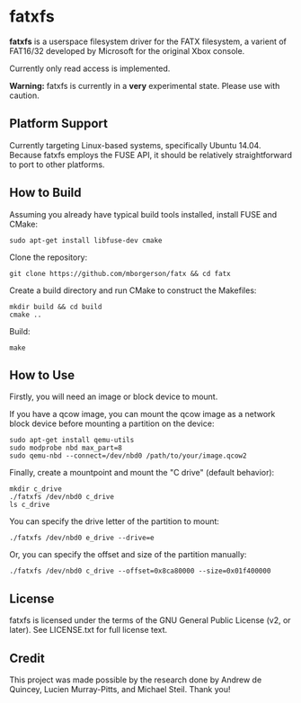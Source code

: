 fatxfs
======
**fatxfs** is a userspace filesystem driver for the FATX filesystem, a varient
of FAT16/32 developed by Microsoft for the original Xbox console.

Currently only read access is implemented.

**Warning:** fatxfs is currently in a **very** experimental state. Please use
with caution.

Platform Support
----------------
Currently targeting Linux-based systems, specifically Ubuntu 14.04. Because
fatxfs employs the FUSE API, it should be relatively straightforward to port to
other platforms.

How to Build
------------
Assuming you already have typical build tools installed, install FUSE and CMake:

    sudo apt-get install libfuse-dev cmake

Clone the repository:

    git clone https://github.com/mborgerson/fatx && cd fatx

Create a build directory and run CMake to construct the Makefiles:

    mkdir build && cd build
    cmake ..

Build:

    make

How to Use
----------
Firstly, you will need an image or block device to mount.

If you have a qcow image, you can mount the qcow image as a network block device
before mounting a partition on the device:

    sudo apt-get install qemu-utils
    sudo modprobe nbd max_part=8
    sudo qemu-nbd --connect=/dev/nbd0 /path/to/your/image.qcow2

Finally, create a mountpoint and mount the "C drive" (default behavior):

    mkdir c_drive
    ./fatxfs /dev/nbd0 c_drive
    ls c_drive

You can specify the drive letter of the partition to mount:

    ./fatxfs /dev/nbd0 e_drive --drive=e

Or, you can specify the offset and size of the partition manually:

    ./fatxfs /dev/nbd0 c_drive --offset=0x8ca80000 --size=0x01f400000

License
-------
fatxfs is licensed under the terms of the GNU General Public License (v2, or
later). See LICENSE.txt for full license text.

Credit
------
This project was made possible by the research done by Andrew de Quincey, Lucien
Murray-Pitts, and Michael Steil. Thank you!